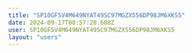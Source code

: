 ```yaml
---
title: "SP10GF5V4M649NYAT49SC97MGZX556DP98JM6XKS5"
date: 2024-09-17T08:57:28.688Z
user: SP10GF5V4M649NYAT49SC97MGZX556DP98JM6XKS5
layout: "users"
---
```

    